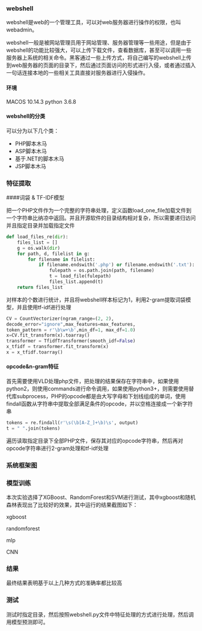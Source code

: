 ### webshell

webshell是web的一个管理工具，可以对web服务器进行操作的权限，也叫webadmin。

webshell一般是被网站管理员用于网站管理、服务器管理等一些用途，但是由于webshell的功能比较强大，可以上传下载文件，查看数据库，甚至可以调用一些服务器上系统的相关命令。黑客通过一些上传方式，将自己编写的webshell上传到web服务器的页面的目录下，然后通过页面访问的形式进行入侵，或者通过插入一句话连接本地的一些相关工具直接对服务器进行入侵操作。
#### 环境
MACOS 10.14.3
python 3.6.8

#### webshell的分类

可以分为以下几个类：

- PHP脚本木马
- ASP脚本木马
- 基于.NET的脚本木马
- JSP脚本木马

### 特征提取

####词袋 & TF-IDF模型

把一个PHP文件作为一个完整的字符串处理，定义函数load_one_file加载文件到一个字符串比纳凉中返回。并且开源软件的目录结构相对复杂，所以需要递归访问并且指定目录并加载指定文件

```python
def load_files_re(dir):
    files_list = []
    g = os.walk(dir)
    for path, d, filelist in g:
        for filename in filelist:
            if filename.endswith('.php') or filename.endswith('.txt'):
                fulepath = os.path.join(path, filename)
                t = load_file(fulepath)
                files_list.append(t)
    return files_list
```

对样本的个数进行统计，并且将webshell样本标记为1，利用2-gram提取词袋模型，并且使用tf-idf进行处理

```python
CV = CountVectorizer(ngram_range=(2, 2),
decode_error="ignore",max_features=max_features,
token_pattern = r'\b\w+\b',min_df=1, max_df=1.0)
x=CV.fit_transform(x).toarray()
transformer = TfidfTransformer(smooth_idf=False)
x_tfidf = transformer.fit_transform(x)
x = x_tfidf.toarray()
```

#### opcode&n-gram特征

首先需要使用VLD处理php文件，把处理的结果保存在字符串中，如果使用python2，则使用commands进行命令调用，如果使用python3+，则需要使用替代库subprocess，PHP的opcode都是由大写字母和下划线组成的单词，使用findall函数从字符串中提取全部满足条件的opcode，并以空格连接成一个新字符串

```python
tokens = re.findall(r'\s(\b[A-Z_]+\b)\s', output)
t = " ".join(tokens)
```

遍历读取指定目录下全部PHP文件，保存其对应的opcode字符串，然后再对opcode字符串进行2-gram处理和tf-idf处理
### 系统框架图

### 模型训练

本次实验选择了XGBoost、RandomForest和SVM进行测试，其中xgboost和随机森林表现出了比较好的效果，其中运行的结果截图如下：

xgboost

randomforest

mlp

CNN

### 结果

最终结果表明基于以上几种方式的准确率都比较高



### 测试

测试时指定目录，然后按照webshell.py文件中特征处理的方式进行处理，然后调用模型预测即可。



